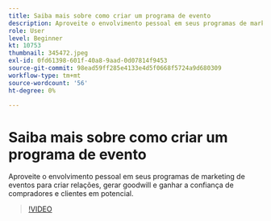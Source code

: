 ```yaml
---
title: Saiba mais sobre como criar um programa de evento
description: Aproveite o envolvimento pessoal em seus programas de marketing de eventos para criar relações, gerar goodwill e ganhar a confiança de compradores e clientes em potencial.
role: User
level: Beginner
kt: 10753
thumbnail: 345472.jpeg
exl-id: 0fd61398-601f-40a8-9aad-0d07814f9453
source-git-commit: 98ead59ff285e4133e4d5f0668f5724a9d680309
workflow-type: tm+mt
source-wordcount: '56'
ht-degree: 0%

---
```


# Saiba mais sobre como criar um programa de evento

Aproveite o envolvimento pessoal em seus programas de marketing de eventos para criar relações, gerar goodwill e ganhar a confiança de compradores e clientes em potencial.

>[!VIDEO](https://video.tv.adobe.com/v/345472/?quality=12&learn=on)
